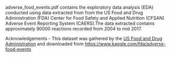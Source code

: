 adverse_food_events.pdf contains the exploratory data analysis (EDA) conducted using data extracted from from the US Food and Drug Administration (FDA) Center for Food Safety and Applied Nutrition (CFSAN) Adverse Event Reporting System (CAERS).The data extracted contains approximately 90000 reactions recorded from 2004 to mid 2017.

Acknowledgements - This dataset was gathered by the [US Food and Drug Administration](https://www.fda.gov/food/compliance-enforcement-food/cfsan-adverse-event-reporting-system-caers) and downloaded from <https://www.kaggle.com/fda/adverse-food-events>
